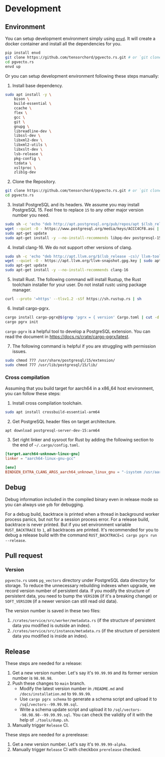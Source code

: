 # Development

## Environment

You can setup development environment simply using [`envd`](https://github.com/tensorchord/envd). It will create a docker container and install all the dependencies for you.

```sh
pip install envd
git clone https://github.com/tensorchord/pgvecto.rs.git # or `git clone git@github.com:tensorchord/pgvecto.rs.git`
cd pgvecto.rs
envd up
```

Or you can setup development environment following these steps manually:

1. Install base dependency.

```sh
sudo apt install -y \
    bison \
    build-essential \
    ccache \
    flex \
    gcc \
    git \
    gnupg \
    libreadline-dev \
    libssl-dev \
    libxml2-dev \
    libxml2-utils \
    libxslt-dev \
    lsb-release \
    pkg-config \
    tzdata \
    xsltproc \
    zlib1g-dev
```

2. Clone the Repository.

```sh
git clone https://github.com/tensorchord/pgvecto.rs.git # or `git clone git@github.com:tensorchord/pgvecto.rs.git`
cd pgvecto.rs
```

3. Install PostgreSQL and its headers. We assume you may install PostgreSQL 15. Feel free to replace `15` to any other major version number you need.

```sh
sudo sh -c 'echo "deb http://apt.postgresql.org/pub/repos/apt $(lsb_release -cs)-pgdg main" >> /etc/apt/sources.list.d/pgdg.list'
wget --quiet -O - https://www.postgresql.org/media/keys/ACCC4CF8.asc | sudo apt-key add -
sudo apt-get update
sudo apt-get install -y --no-install-recommends libpq-dev postgresql-15 postgresql-server-dev-15
```

4. Install clang-16. We do not support other versions of clang.

```sh
sudo sh -c 'echo "deb http://apt.llvm.org/$(lsb_release -cs)/ llvm-toolchain-$(lsb_release -cs)-16 main" >> /etc/apt/sources.list'
wget --quiet -O - https://apt.llvm.org/llvm-snapshot.gpg.key | sudo apt-key add -
sudo apt-get update
sudo apt-get install -y --no-install-recommends clang-16
```

5. Install Rust. The following command will install Rustup, the Rust toolchain installer for your user. Do not install rustc using package manager.

```sh
curl --proto '=https' --tlsv1.2 -sSf https://sh.rustup.rs | sh
```

6. Install cargo-pgrx.

```sh
cargo install cargo-pgrx@$(grep 'pgrx = { version' Cargo.toml | cut -d '"' -f 2)
cargo pgrx init
```

`cargo-pgrx` is a helpful tool to develop a PostgreSQL extension. You can read the document in https://docs.rs/crate/cargo-pgrx/latest.

7. The following command is helpful if you are struggling with permission issues.

```sh
sudo chmod 777 /usr/share/postgresql/15/extension/
sudo chmod 777 /usr/lib/postgresql/15/lib/
```

### Cross compilation

Assuming that you build target for aarch64 in a x86_64 host environment, you can follow these steps:

1. Install cross compilation toolchain.

```sh
sudo apt install crossbuild-essential-arm64
```

2. Get PostgreSQL header files on target architecture.

```sh
apt download postgresql-server-dev-15:arm64
```

3. Set right linker and sysroot for Rust by adding the following section to the end of `~/.cargo/config.toml`.

```toml
[target.aarch64-unknown-linux-gnu]
linker = "aarch64-linux-gnu-gcc"

[env]
BINDGEN_EXTRA_CLANG_ARGS_aarch64_unknown_linux_gnu = "-isystem /usr/aarch64-linux-gnu/include/ -ccc-gcc-name aarch64-linux-gnu-gcc"
```

## Debug

Debug information included in the compiled binary even in release mode so you can always use `gdb` for debugging.

For a debug build, backtrace is printed when a thread in background worker process panics, but not for a session process error. For a release build, backtrace is never printed. But if you set environment variable `RUST_BACKTRACE` to `1`, all backtraces are printed. It's recommended for you to debug a release build with the command `RUST_BACKTRACE=1 cargo pgrx run --release`.

## Pull request

### Version

`pgvecto.rs` uses `pg_vectors` directory under PostgreSQL data directory for storage. To reduce the unnecessary rebuilding indexes when upgrade, we record version number of persistent data. If you modify the structure of persistent data, you need to bump the `VERSION` (if it's a breaking change) or `SOFT_VERSION` (if a newer version can still read old data).

The version number is saved in these two files:

1. `/crates/service/src/worker/metadata.rs` (if the structure of persistent data you modified is outside an index).
2. `/crates/service/src/instance/metadata.rs` (if the structure of persistent data you modified is inside an index).

## Release

These steps are needed for a release:

1. Get a new version number. Let's say it's `99.99.99` and its former version number is `98.98.98`.
2. Push these changes to `main` branch.
    * Modify the latest version number in `/README.md` and `/docs/installation.md` to `99.99.99`.
    * Use `cargo pgrx schema` to generate a schema script and upload it to `/sql/vectors--99.99.99.sql`.
    * Write a schema update script and upload it to `/sql/vectors--98.98.98--99.99.99.sql`. You can check the validity of it with the help of `./tools/dump.sh`.
3. Manually trigger `Release` CI.

These steps are needed for a prerelease:

1. Get a new version number. Let's say it's `99.99.99-alpha`.
2. Manually trigger `Release` CI with checkbox `prerelease` checked.
